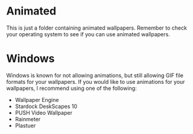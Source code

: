 # Animated
This is just a folder containing animated wallpapers. Remember to check your operating system to see if you can use animated wallpapers.

# Windows
Windows is known for not allowing animations, but still allowing GIF file formats for your wallpapers. If you would like to use animations for your wallpapers, I recommend using one of the following:
- Wallpaper Engine
- Stardock DeskScapes 10
- PUSH Video Wallpaper
- Rainmeter
- Plastuer

